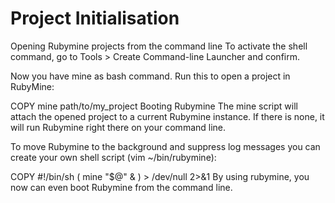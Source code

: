 # Project Initialisation

Opening Rubymine projects from the command line
To activate the shell command, go to Tools > Create Command-line Launcher and confirm.

Now you have mine as bash command. Run this to open a project in RubyMine:

COPY
mine path/to/my_project
Booting Rubymine
The mine script will attach the opened project to a current Rubymine instance. If there is none, it will run Rubymine right there on your command line.

To move Rubymine to the background and suppress log messages you can create your own shell script (vim ~/bin/rubymine):

COPY
#!/bin/sh
( mine "$@" & ) > /dev/null 2>&1
By using rubymine, you now can even boot Rubymine from the command line.
